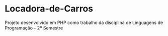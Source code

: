 # Locadora-de-Carros

Projeto desenvolvido em PHP como trabalho da disciplina de Linguagens de Programação - 2º Semestre
